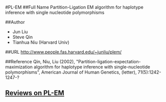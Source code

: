 #PL-EM
##Full Name
Partition-Ligation EM algorithm for haplotype inference with single nucleotide polymorphisms

##Author
* Jun Liu
* Steve Qin
* Tianhua Niu (Harvard Univ)

##URL
http://www.people.fas.harvard.edu/~junliu/plem/

##Reference
Qin, Niu, Liu (2002), "Partition-ligation-expectation-maximization algorithm for haplotype inference with single-nucleotide polymorphisms", American Journal of Human Genetics, (letter), 71(5):1242-1247-?


## [Reviews on PL-EM](https://github.com/gaow/genetic-analysis-software/issues/404)